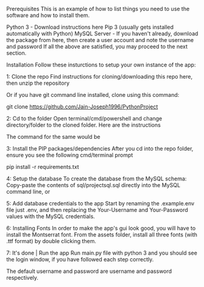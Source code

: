 Prerequisites
This is an example of how to list things you need to use the software and how to install them.

Python 3 - Download instructions here
Pip 3 (usually gets installed automatically with Python)
MySQL Server - If you haven't already, download the package from here, then create a user account and note the username and password
If all the above are satisfied, you may proceed to the next section.

Installation
Follow these insturctions to setup your own instance of the app:


1: Clone the repo
Find instructions for cloning/downloading this repo here, then unzip the repository

Or if you have git command line installed, clone using this command:

git clone https://github.com/Jain-Joseph1996/PythonProject

2: Cd to the folder
Open terminal/cmd/powershell and change directory/folder to the cloned folder. Here are the instructions

The command for the same would be

3: Install the PIP packages/dependencies
After you cd into the repo folder, ensure you see the following cmd/terminal prompt

pip install -r requirements.txt

4: Setup the database
To create the database from the MySQL schema:
Copy-paste the contents of sql/projectsql.sql directly into the MySQL command line, or


5: Add database credentials to the app
Start by renaming the .example.env file just .env, and then replacing the Your-Username and Your-Password values with the MySQL credentials.

6: Installing Fonts
In order to make the app's gui look good, you will have to install the Montserrat font. From the assets folder, install all three fonts (with .ttf format) by double clicking them.

7: It's done  | Run the app
Run main.py file with python 3 and you should see the login window, if you have followed each step correctly.

The default username and password are username and password respectively.




